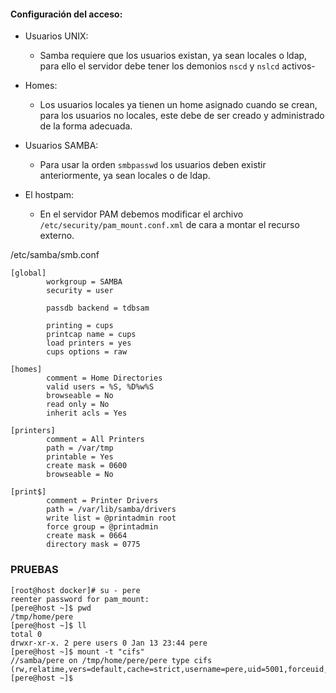 #### Configuración del acceso:

* Usuarios UNIX:
  - Samba requiere que los usuarios existan, ya sean locales o ldap, para ello el servidor debe tener los demonios `nscd` y `nslcd` activos-

* Homes:
  - Los usuarios locales ya tienen un home asignado cuando se crean, para los usuarios no locales, este debe de ser creado y administrado de la forma adecuada.
   
* Usuarios SAMBA:
  - Para usar la orden `smbpasswd` los usuarios deben existir anteriormente, ya sean locales o de ldap.

* El hostpam:
   - En el servidor PAM debemos modificar el archivo `/etc/security/pam_mount.conf.xml` de cara a montar el recurso externo.

/etc/samba/smb.conf
```
[global]
        workgroup = SAMBA
        security = user

        passdb backend = tdbsam

        printing = cups
        printcap name = cups
        load printers = yes
        cups options = raw

[homes]
        comment = Home Directories
        valid users = %S, %D%w%S
        browseable = No
        read only = No
        inherit acls = Yes

[printers]
        comment = All Printers
        path = /var/tmp
        printable = Yes
        create mask = 0600
        browseable = No

[print$]
        comment = Printer Drivers
        path = /var/lib/samba/drivers
        write list = @printadmin root
        force group = @printadmin
        create mask = 0664
        directory mask = 0775

```
### PRUEBAS

```
[root@host docker]# su - pere
reenter password for pam_mount:
[pere@host ~]$ pwd
/tmp/home/pere
[pere@host ~]$ ll
total 0
drwxr-xr-x. 2 pere users 0 Jan 13 23:44 pere
[pere@host ~]$ mount -t "cifs"
//samba/pere on /tmp/home/pere/pere type cifs (rw,relatime,vers=default,cache=strict,username=pere,uid=5001,forceuid,gid=100,forcegid,addr=172.18.0.4,file_mode=0755,dir_mode=0755,soft,nounix,serverino,mapposix,rsize=1048576,wsize=1048576,echo_interval=60,actimeo=1)
[pere@host ~]$ 



```



